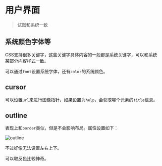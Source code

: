 # 用户界面
> 试图和系统一致

## 系统颜色字体等

CSS支持很多关键字，这些关键字具体内容的一般都是系统关键字，可以和系统某部分内容样式一致。

可以通过`font`设置系统字体，还有`color`的系统颜色。

## cursor

可以设置`url`来进行图像指针，如果设置为`help`，会获取哪个元素的`title`信息。

## outline

表现上和`border`类似，但是不会影响布局。属性设置如下：

![outline]()

不过好像无法设置左右上下。

可以取反色比较神奇。
